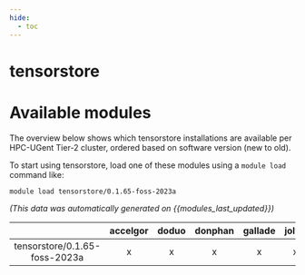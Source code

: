 ```yaml
---
hide:
  - toc
---
```


tensorstore
===========

# Available modules


The overview below shows which tensorstore installations are available per HPC-UGent Tier-2 cluster, ordered based on software version (new to old).

To start using tensorstore, load one of these modules using a `module load` command like:

```shell
module load tensorstore/0.1.65-foss-2023a
```

*(This data was automatically generated on {{modules_last_updated}})*  

| |accelgor|doduo|donphan|gallade|joltik|shinx|
| :---: | :---: | :---: | :---: | :---: | :---: | :---: |
|tensorstore/0.1.65-foss-2023a|x|x|x|x|x|x|
